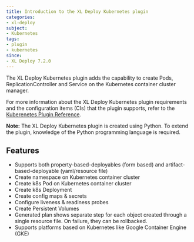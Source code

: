 ```yaml
---
title: Introduction to the XL Deploy Kubernetes plugin
categories:
- xl-deploy
subject:
- Kubernetes
tags:
- plugin
- kubernetes
since:
- XL Deploy 7.2.0
---
```


The XL Deploy Kubernetes plugin adds the capability to create Pods, ReplicationController and Service on the Kubernetes container cluster manager.

For more information about the XL Deploy Kubernetes plugin requirements and the configuration items (CIs) that the plugin supports, refer to the [Kuberenetes Plugin Reference](/xl-deploy-xld-kubernetes-plugin/7.2.x/kubernetesPluginManual.html).

**Note:** The XL Deploy Kubernetes plugin is created using Python. To extend the plugin, knowledge of the Python programming language is required.

## Features

* Supports both property-based-deployables (form based) and artifact-based-deployable (yaml/resource file)
* Create namespace on Kubernetes container cluster
* Create k8s Pod on Kubernetes container cluster
* Create k8s Deployment
* Create config maps & secrets
* Configure liveness & readiness probes
* Create Persistent Volumes
* Generated plan shows separate step for each object created through a single resource file. On failure, they can be rollbacked.
* Supports platforms based on Kubernetes like Google Container Engine (GKE)
